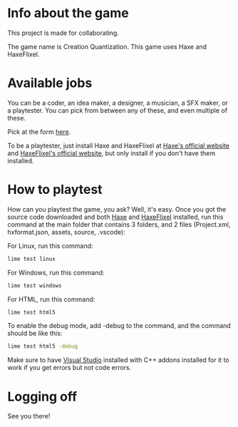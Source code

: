 # Info about the game

This project is made for collaborating.

The game name is Creation Quantization.
This game uses Haxe and HaxeFlixel.

# Available jobs

You can be a coder, an idea maker, a designer, a musician, a SFX maker, or a playtester.
You can pick from between any of these, and even multiple of these.

Pick at the form [here](https://forms.gle/MD75ZUPvnNRsZRKc8).

To be a playtester, just install Haxe and HaxeFlixel at [Haxe's official website](https://haxe.org/download/) and [HaxeFlixel's official website](https://haxeflixel.com/documentation/install-haxeflixel/), but only install if you don't have them installed.

# How to playtest

How can you playtest the game, you ask?
Well, it's easy.
Once you got the source code downloaded and both [Haxe](https://haxe.org) and [HaxeFlixel](https://haxeflixel.com) installed, run this command at the main folder that contains 3 folders, and 2 files (Project.xml, hxformat.json, assets, source, .vscode):

For Linux, run this command:
```bash
lime test linux
```

For Windows, run this command:
```bash
lime test windows
```

For HTML, run this command:
```bash
lime test html5
```
To enable the debug mode, add -debug to the command, and the command should be like this:
```bash
lime test html5 -debug
```
Make sure to have [Visual Studio](https://ualstudio.microsoft.com/thank-you-downloading-visual-studio/?sku=Community&channel=Release&version=VS2022&source=VSLandingPage&cid=2030&passive=false) installed with C++ addons installed for it to work if you get errors but not code errors.

# Logging off
See you there!

